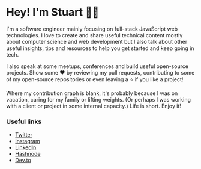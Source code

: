 # Hey! I'm Stuart 👋🏿

I'm a software engineer mainly focusing on full-stack JavaScript web technologies. I love to create and share useful technical content mostly about computer science and web development but I also talk about other useful insights, tips and resources to help you get started and keep going in tech.

I also speak at some meetups, conferences and build useful open-source projects. Show some ❤️ by reviewing my pull requests, contributing to some of my open-source repositories or even leaving a ⭐ if you like a project!

Where my contribution graph is blank, it's probably because I was on vacation, caring for my family or lifting weights. (Or perhaps I was working with a client or project in some internal capacity.) Life is short. Enjoy it!

### Useful links
* [Twitter](https://twitter.com/stuartmuyambi)
* [Instagram](https://instagram.com/stuartmuyambi)
* [LinkedIn](https://linkedin.com/in/stuartmuyambi)
* [Hashnode](https://hashnode.com/@stuartmuyambi)
* [Dev.to](https://dev.to/stuartmuyambi)
